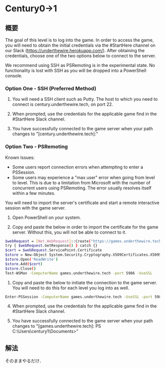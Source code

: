 # Century0->1

## 概要

The goal of this level is to log into the game. In order to access the game, you will need to obtain the initial credentials via the #StartHere channel on our Slack (https://underthewire.herokuapp.com/). After obtaining the credentials, choose one of the two options below to connect to the server. 

We recommend using SSH as PSRemoting is in the experimental state. No functionality is lost with SSH as you will be dropped into a PowerShell console. 

### Option One - SSH (Preferred Method) 

1. You will need a SSH client such as Putty. The host to which you need to connect is century.underthewire.tech, on port 22. 

2. When prompted, use the credentials for the applicable game find in the #StartHere Slack channel. 

3. You have successfully connected to the game server when your path changes to "[century.underthewire.tech]:" 

### Option Two - PSRemoting 

Known Issues:

- Some users report connection errors when attempting to enter a PSSession.
- Some users may experience a "max user" error when going from level to level. This is due to a limitation from Microsoft with the number of concurrent users using PSRemoting. The error usually resolves itself within a few minutes. 

You will need to import the server's certificate and start a remote interactive session with the game server. 

1. Open PowerShell on your system. 

2. Copy and paste the below in order to import the certificate for the game server. Without this, you will not be able to connect to it.

```bash
$webRequest = [Net.WebRequest]::Create("https://games.underthewire.tech:5986/wsman")
try { $webRequest.GetResponse() } catch {}
$cert = $webRequest.ServicePoint.Certificate
$store = New-Object System.Security.Cryptography.X509Certificates.X509Store -ArgumentList  "Root", "CurrentUser"
$store.Open('ReadWrite')
$store.Add($cert)
$store.Close()
Test-WSMan -ComputerName games.underthewire.tech -port 5986 -UseSSL
```

1. Copy and paste the below to initiate the connection to the game server. You will need to do this for each level you log into as well.

```bash
Enter-PSSession -ComputerName games.underthewire.tech -UseSSL -port 5986 -Credential (Get-Credential)
```

4. When prompted, use the credentials for the applicable game find in the #StartHere Slack channel. 

5. You have successfully connected to the game server when your path changes to "[games.underthewire.tech]: PS C:\Users\century1\Documents>"

## 解法

そのままやるだけ．